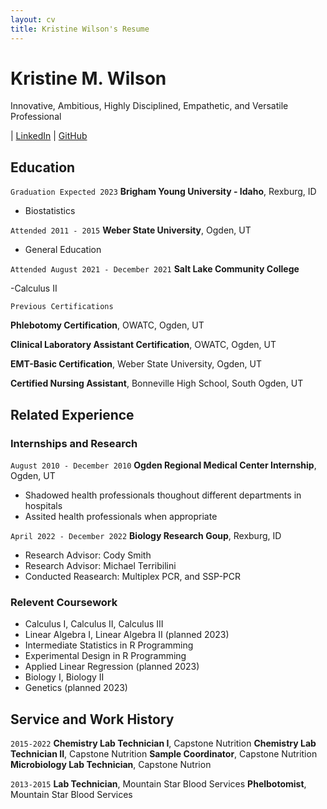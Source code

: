 ```yaml
---
layout: cv
title: Kristine Wilson's Resume
---
```

# Kristine M. Wilson

Innovative, Ambitious, Highly Disciplined, Empathetic, and Versatile Professional

<div id="webaddress">
| <a href="https://www.linkedin.com/groups/13537407/">LinkedIn</a>
| <a href="https://github.com/byuids-resumes">GitHub</a>
</div>

<!-- https://www.monique.tech/the-art-of-markdown -->

## Education

`Graduation Expected 2023`
__Brigham Young University - Idaho__, Rexburg, ID

- Biostatistics

`Attended 2011 - 2015`
__Weber State University__, Ogden, UT

- General Education

`Attended August 2021 - December 2021`
__Salt Lake Community College__

-Calculus II

`Previous Certifications`

__Phlebotomy Certification__, OWATC, Ogden, UT

__Clinical Laboratory Assistant Certification__, OWATC, Ogden, UT

__EMT-Basic Certification__, Weber State University, Ogden, UT

__Certified Nursing Assistant__, Bonneville High School, South Ogden, UT

## Related Experience

### Internships and Research

`August 2010 - December 2010`
__Ogden Regional Medical Center Internship__, Ogden, UT

- Shadowed health professionals thoughout different departments in hospitals
- Assited health professionals when appropriate

`April 2022 - December 2022`
__Biology Research Goup__, Rexburg, ID

- Research Advisor: Cody Smith
- Research Advisor: Michael Terribilini
- Conducted Reasearch: Multiplex PCR, and SSP-PCR

### Relevent Coursework

- Calculus I, Calculus II, Calculus III
- Linear Algebra I, Linear Algebra II (planned 2023)
- Intermediate Statistics in R Programming
- Experimental Design in R Programming
- Applied Linear Regression (planned 2023) 
- Biology I, Biology II
- Genetics (planned 2023)


## Service and Work History

`2015-2022`
__Chemistry Lab Technician I__, Capstone Nutrition
__Chemistry Lab Technician II__, Capstone Nutrition
__Sample Coordinator__, Capstone Nutrition
__Microbiology Lab Technician__, Capstone Nutrion 


`2013-2015`
__Lab Technician__, Mountain Star Blood Services
__Phelbotomist__, Mountain Star Blood Services



<!-- ### Footer

Last updated: December 2022 -->


